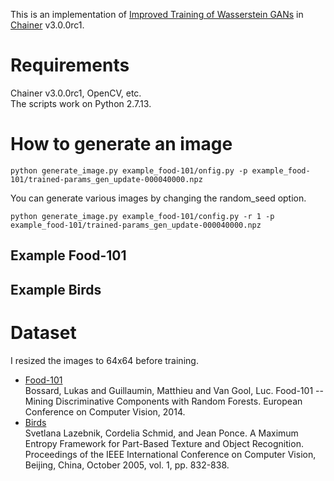 This is an implementation of [Improved Training of Wasserstein GANs](https://arxiv.org/abs/1704.00028) in [Chainer](https://github.com/chainer/chainer) v3.0.0rc1.

# Requirements
Chainer v3.0.0rc1, OpenCV, etc.  
The scripts work on Python 2.7.13.

# How to generate an image
```
python generate_image.py example_food-101/onfig.py -p example_food-101/trained-params_gen_update-000040000.npz
```
You can generate various images by changing the random_seed option.
```
python generate_image.py example_food-101/config.py -r 1 -p example_food-101/trained-params_gen_update-000040000.npz
```

## Example Food-101
<!-- ![example_image_food-101](https://raw.githubusercontent.com/mr4msm/wgan_gp_chainer/master/example_food-101/generated_image_update-000020000.png) -->

## Example Birds


# Dataset
I resized the images to 64x64 before training.
* [Food-101](https://www.vision.ee.ethz.ch/datasets_extra/food-101/)  
Bossard, Lukas and Guillaumin, Matthieu and Van Gool, Luc. Food-101 -- Mining Discriminative Components with Random Forests. European Conference on Computer Vision, 2014.
* [Birds](http://www-cvr.ai.uiuc.edu/ponce_grp/data/)  
Svetlana Lazebnik, Cordelia Schmid, and Jean Ponce. A Maximum Entropy Framework for Part-Based Texture and Object Recognition. Proceedings of the IEEE International Conference on Computer Vision, Beijing, China, October 2005, vol. 1, pp. 832-838.
